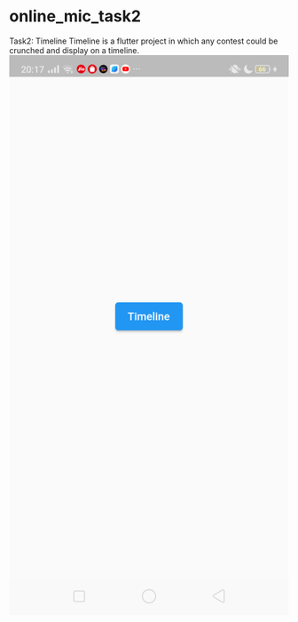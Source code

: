 # online_mic_task2
Task2: Timeline
Timeline is a flutter project in which any contest could be crunched and display on a timeline.
<img src = "https://github.com/honeybansal2968/Timeline/blob/main/images/Screenshot_2023_03_10_20_17_20_37_838ff96ffe1ffb79ae429a3bf023b762.png" alt ="Loading">
